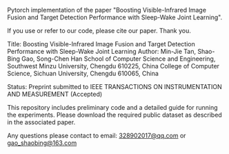 Pytorch implementation of the paper "Boosting Visible-Infrared Image Fusion and Target Detection Performance with Sleep-Wake Joint Learning".

If you use or refer to our code, please cite our paper. Thank you.

Title: Boosting Visible-Infrared Image Fusion and Target Detection Performance with Sleep-Wake Joint Learning
Author: Min-Jie Tan, Shao-Bing Gao, Song-Chen Han
School of Computer Science and Engineering, Southwest Minzu University, Chengdu 610225, China
College of Computer Science, Sichuan University, Chengdu 610065, China

Status:  Preprint submitted to IEEE TRANSACTIONS ON INSTRUMENTATION AND MEASUREMENT (Accepted)

This repository includes preliminary code and a detailed guide for running the experiments. Please download the required public dataset as described in the associated paper. 

Any questions please contact to  email: 328902017@qq.com  or gao_shaobing@163.com
